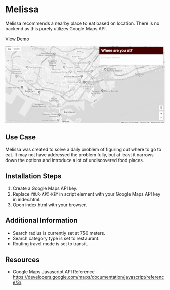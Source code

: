 # Melissa

Melissa recommends a nearby place to eat based on location. There is no backend as this purely utilizes Google Maps API.

[View Demo](https://milleus.github.io/projects/melissa)

![Melissa Demo](./docs/1024-melissa.gif "Melissa Demo")

## Use Case

Melissa was created to solve a daily problem of figuring out where to go to eat. It may not have addressed the problem fully, but at least it narrows down the options and introduce a lot of undiscovered food places.

## Installation Steps

1. Create a Google Maps API key.
2. Replace `YOUR-API-KEY` in script element with your Google Maps API key in index.html.
3. Open index.html with your browser.

## Additional Information

- Search radius is currently set at 750 meters.
- Search category type is set to restaurant.
- Routing travel mode is set to transit.

## Resources

- Google Maps Javascript API Reference - https://developers.google.com/maps/documentation/javascript/reference/3/
